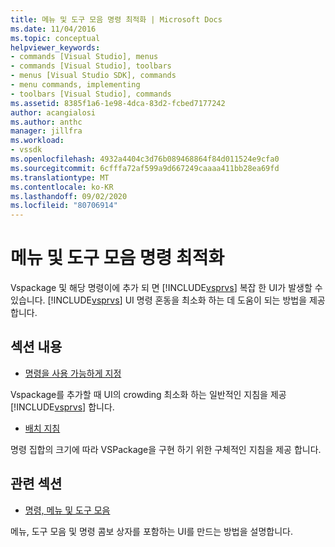 ```yaml
---
title: 메뉴 및 도구 모음 명령 최적화 | Microsoft Docs
ms.date: 11/04/2016
ms.topic: conceptual
helpviewer_keywords:
- commands [Visual Studio], menus
- commands [Visual Studio], toolbars
- menus [Visual Studio SDK], commands
- menu commands, implementing
- toolbars [Visual Studio], commands
ms.assetid: 8385f1a6-1e98-4dca-83d2-fcbed7177242
author: acangialosi
ms.author: anthc
manager: jillfra
ms.workload:
- vssdk
ms.openlocfilehash: 4932a4404c3d76b089468864f84d011524e9cfa0
ms.sourcegitcommit: 6cfffa72af599a9d667249caaaa411bb28ea69fd
ms.translationtype: MT
ms.contentlocale: ko-KR
ms.lasthandoff: 09/02/2020
ms.locfileid: "80706914"
---
```

# <a name="optimizing-menu-and-toolbar-commands"></a>메뉴 및 도구 모음 명령 최적화
Vspackage 및 해당 명령이에 추가 되 면 [!INCLUDE[vsprvs](../../code-quality/includes/vsprvs_md.md)] 복잡 한 UI가 발생할 수 있습니다. [!INCLUDE[vsprvs](../../code-quality/includes/vsprvs_md.md)] UI 명령 혼동을 최소화 하는 데 도움이 되는 방법을 제공 합니다.

## <a name="in-this-section"></a>섹션 내용
- [명령을 사용 가능하게 지정](../../extensibility/internals/making-commands-available.md)

 Vspackage를 추가할 때 UI의 crowding 최소화 하는 일반적인 지침을 제공 [!INCLUDE[vsprvs](../../code-quality/includes/vsprvs_md.md)] 합니다.

- [배치 지침](../../extensibility/internals/command-placement-guidelines.md)

 명령 집합의 크기에 따라 VSPackage을 구현 하기 위한 구체적인 지침을 제공 합니다.

## <a name="related-sections"></a>관련 섹션
- [명령, 메뉴 및 도구 모음](../../extensibility/internals/commands-menus-and-toolbars.md)

 메뉴, 도구 모음 및 명령 콤보 상자를 포함하는 UI를 만드는 방법을 설명합니다.
